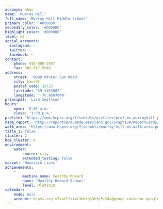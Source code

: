 ```yaml
---
acronym: mhms
name: 'Murray Hill'
full_name: 'Murray Hill Middle School'
primary_color: '#000000'
secondary_color: '#D6D6D6'
highlight_color: '#000000'
level: ms
social_accounts:
  instagram: ~
  twitter: ~
  facebook: ~
contact:
    phone: 410-880-5897
    fax: 301-317-5048
address:
    street: '9989 Winter Sun Road'
    city: Laurel
    postal_code: 20723
    latitude: '39.1453682'
    longitude: '-76.8607849'
principal: 'Lisa Smithson'
hours:
    open: '8:45 a.m.'
    close: '3:30 p.m.'
profile: 'https://www.hcpss.org/f/schools/profiles/prof_ms_murrayhill.pdf'
msde_report: 'http://reportcard.msde.maryland.gov/Graphs/#/ReportCards/ReportCardSchool/1//1/13/0624/'
walk_area: 'https://www.hcpss.org/f/schools/murray-hill-ms-walk-area.pdf'
title_1: false
cluster: 2
boe_cluster: D
environment:
    water:
        source: city
        extended_testing: false
mascot: 'Mountain Lions'
achievements:
    -
        machine_name: healthy_howard
        name: 'Healthy Howard School'
        level: Platinum
calendar:
    mode: null
    account: hcpss.org_v7kofl2ii4c3ehtqs3b3p5i24k@group.calendar.google.com
---
```

